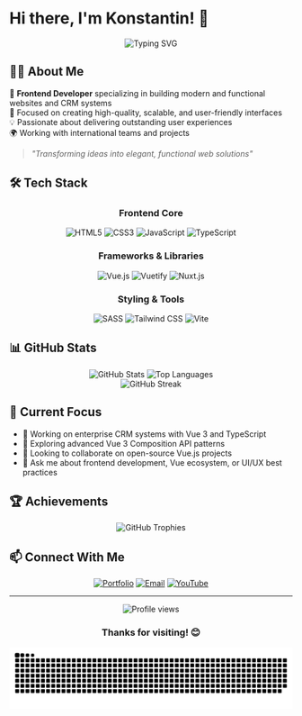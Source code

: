 # Hi there, I'm Konstantin! 👋

<div align="center">
  <img src="https://readme-typing-svg.herokuapp.com?font=Fira+Code&pause=1000&color=DE002D&center=true&vCenter=true&width=435&lines=Frontend+Developer;Vue+3+%7C+TypeScript+%7C+SCSS;Building+Modern+Web+Solutions" alt="Typing SVG" />
</div>

## 👨‍💻 About Me

🚀 **Frontend Developer** specializing in building modern and functional websites and CRM systems  
🎯 Focused on creating high-quality, scalable, and user-friendly interfaces  
💡 Passionate about delivering outstanding user experiences  
🌍 Working with international teams and projects

> *"Transforming ideas into elegant, functional web solutions"*

## 🛠️ Tech Stack

<div align="center">
  
### Frontend Core
![HTML5](https://img.shields.io/badge/HTML5-E34F26?style=for-the-badge&logo=html5&logoColor=white)
![CSS3](https://img.shields.io/badge/CSS3-1572B6?style=for-the-badge&logo=css3&logoColor=white)
![JavaScript](https://img.shields.io/badge/JavaScript-F7DF1E?style=for-the-badge&logo=javascript&logoColor=black)
![TypeScript](https://img.shields.io/badge/TypeScript-007ACC?style=for-the-badge&logo=typescript&logoColor=white)

### Frameworks & Libraries
![Vue.js](https://img.shields.io/badge/Vue.js-4FC08D?style=for-the-badge&logo=vue.js&logoColor=white)
![Vuetify](https://img.shields.io/badge/Vuetify-1867C0?style=for-the-badge&logo=vuetify&logoColor=white)
![Nuxt.js](https://img.shields.io/badge/Nuxt.js-00DC82?style=for-the-badge&logo=nuxt.js&logoColor=white)

### Styling & Tools
![SASS](https://img.shields.io/badge/SASS-CC6699?style=for-the-badge&logo=sass&logoColor=white)
![Tailwind CSS](https://img.shields.io/badge/Tailwind_CSS-38B2AC?style=for-the-badge&logo=tailwind-css&logoColor=white)
![Vite](https://img.shields.io/badge/Vite-646CFF?style=for-the-badge&logo=vite&logoColor=white)

</div>

## 📊 GitHub Stats

<div align="center">
  <img src="https://github-readme-stats.vercel.app/api?username=it2konst&show_icons=true&count_private=true&theme=radical&hide_border=true" alt="GitHub Stats" height="180"/>
  <img src="https://github-readme-stats.vercel.app/api/top-langs/?username=it2konst&layout=compact&theme=radical&hide_border=true" alt="Top Languages" height="180"/>
</div>

<div align="center">
  <img src="https://github-readme-streak-stats.herokuapp.com/?user=it2konst&theme=radical&hide_border=true" alt="GitHub Streak" />
</div>

## 🎯 Current Focus

- 🔭 Working on enterprise CRM systems with Vue 3 and TypeScript
- 🌱 Exploring advanced Vue 3 Composition API patterns
- 👯 Looking to collaborate on open-source Vue.js projects
- 💬 Ask me about frontend development, Vue ecosystem, or UI/UX best practices

## 🏆 Achievements

<div align="center">
  <img src="https://github-profile-trophy.vercel.app/?username=it2konst&theme=radical&no-frame=true&no-bg=false&margin-w=4&column=7" alt="GitHub Trophies" />
</div>

## 📫 Connect With Me

<div align="center">
  
[![Portfolio](https://img.shields.io/badge/Portfolio-konst--portfolio.vercel.app-DE002D?style=for-the-badge&logo=vercel&logoColor=white)](https://konst-portfolio.vercel.app)
[![Email](https://img.shields.io/badge/Email-vtkonst@gmail.com-D14836?style=for-the-badge&logo=gmail&logoColor=white)](mailto:vtkonst@gmail.com)
[![YouTube](https://img.shields.io/badge/YouTube-@RVSKonst-FF0000?style=for-the-badge&logo=youtube&logoColor=white)](https://www.youtube.com/@RVSKonst)

</div>

---

<div align="center">
  <img src="https://komarev.com/ghpvc/?username=it2konst&color=DE002D&style=for-the-badge" alt="Profile views" />
  
  ### Thanks for visiting! 😊
  
  <img src="https://raw.githubusercontent.com/Platane/snk/output/github-contribution-grid-snake.svg" alt="Snake animation" />
</div>
